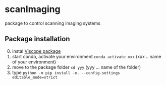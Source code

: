 # scanImaging
package to control scanning imaging systems


## Package installation

0. instal [Viscope package](https://github.com/ondrejstranik/viscope)
1. start conda, activate your environment `conda activate xxx` (xxx .. name of your environment)
2. move to the package folder `cd yyy` (yyy ... name of the folder)
3. type `python -m pip install -e. --config-settings editable_mode=strict`

